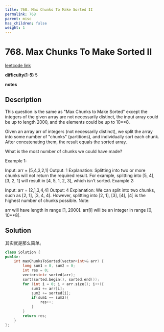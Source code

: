 ```yaml
---
title: 768. Max Chunks To Make Sorted II
permalink: 768
parent: misc
has_children: false
weight: 1
---
```

# 768. Max Chunks To Make Sorted II
[leetcode link](https://leetcode.com/problems/max-chunks-to-make-sorted-ii/)

**difficulty(1-5)** 
5

**notes** 


## Description
This question is the same as "Max Chunks to Make Sorted" except the integers of the given array are not necessarily distinct, the input array could be up to length 2000, and the elements could be up to 10**8.

Given an array arr of integers (not necessarily distinct), we split the array into some number of "chunks" (partitions), and individually sort each chunk.  After concatenating them, the result equals the sorted array.

What is the most number of chunks we could have made?

Example 1:

Input: arr = [5,4,3,2,1]
Output: 1
Explanation:
Splitting into two or more chunks will not return the required result.
For example, splitting into [5, 4], [3, 2, 1] will result in [4, 5, 1, 2, 3], which isn't sorted.
Example 2:

Input: arr = [2,1,3,4,4]
Output: 4
Explanation:
We can split into two chunks, such as [2, 1], [3, 4, 4].
However, splitting into [2, 1], [3], [4], [4] is the highest number of chunks possible.
Note:

arr will have length in range [1, 2000].
arr[i] will be an integer in range [0, 10**8].
 
## Solution
其实就是那么简单。

```c++
class Solution {
public:
    int maxChunksToSorted(vector<int>& arr) {
        long sum1 = 0, sum2 = 0;
        int res = 0;
        vector<int> sorted(arr);
        sort(sorted.begin(), sorted.end());
        for (int i = 0; i < arr.size(); i++){
            sum1 += arr[i];
            sum2 += sorted[i];
            if(sum1 == sum2){
                res++;
            }
        }
        return res;
    }
};
``` 


